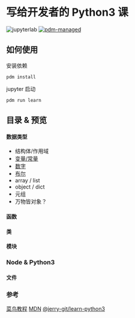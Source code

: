 # 写给开发者的 Python3 课

![jupyterlab](https://img.shields.io/badge/jupyterlab-F37626)
[![pdm-managed](https://img.shields.io/badge/pdm-managed-blueviolet)](https://pdm.fming.dev)

## 如何使用

安装依赖

`pdm install`

jupyter 启动

`pdm run learn`

## 目录 & 预览

#### 数据类型
- 结构体/作用域
- [变量/常量](http://nbviewer.jupyter.org/github/binghuis/python3-course-for-devs/blob/main/src/python3_course_for_devs/notebooks/var.ipynb)
- [数字](http://nbviewer.jupyter.org/github/binghuis/python3-course-for-devs/blob/main/src/python3_course_for_devs/notebooks/number.ipynb)
- [布尔](http://nbviewer.jupyter.org/github/binghuis/python3-course-for-devs/blob/main/src/python3_course_for_devs/notebooks/boolean.ipynb)
- array / list
- object / dict
- 元组
- 万物皆对象？

#### 函数

#### 类
#### 模块

### Node & Python3

#### 文件


### 参考

[菜鸟教程]()
[MDN]()
[@jerry-git/learn-python3](https://github.com/jerry-git/learn-python3)